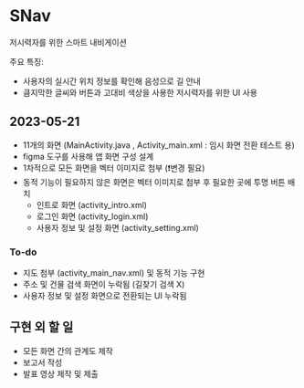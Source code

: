 # SNav

저시력자를 위한 스마트 내비게이션

주요 특징:
- 사용자의 실시간 위치 정보를 확인해 음성으로 길 안내
- 큼지막한 글씨와 버튼과 고대비 색상을 사용한 저시력자를 위한 UI 사용

## 2023-05-21

- 11개의 화면 (MainActivity.java , Activity_main.xml : 임시 화면 전환 테스트 용)
- figma 도구를 사용해 앱 화면 구성 설계
- 1차적으로 모든 화면을 벡터 이미지로 첨부 (❗변경 필요)
- 동적 기능이 필요하지 않은 화면은 벡터 이미지로 첨부 후 필요한 곳에 투명 버튼 배치
  - 인트로 화면 (activity_intro.xml)
  - 로그인 화면 (activity_login.xml)
  - 사용자 정보 및 설정 화면 (activity_setting.xml)

### To-do

- 지도 첨부 (activity_main_nav.xml) 및 동적 기능 구현
- 주소 및 건물 검색 화면이 누락됨 (길찾기 검색 X)
- 사용자 정보 및 설정 화면으로 전환되는 UI 누락됨

## 구현 외 할 일

- 모든 화면 간의 관계도 제작
- 보고서 작성
- 발표 영상 제작 및 제출
